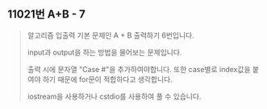 11021번 A+B - 7
--------------

> 알고리즘 입출력 기본 문제인 A + B 출력하기 6번입니다.
>
> input과 output을 하는 방법을 물어보는 문제입니다.
>
> 출력 시에 문자열 "Case #"을 추가하여야합니다. 또한 case별로 index값을 붙여야 하기 때문에 for문이 적합하다고 생각합니다.
>
> iostream을 사용하거나 cstdio를 사용하여 풀 수 있습니다.
